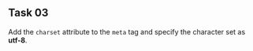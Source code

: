 ## Task 03
Add the `charset` attribute to the `meta` tag and specify the character set as **utf-8**.